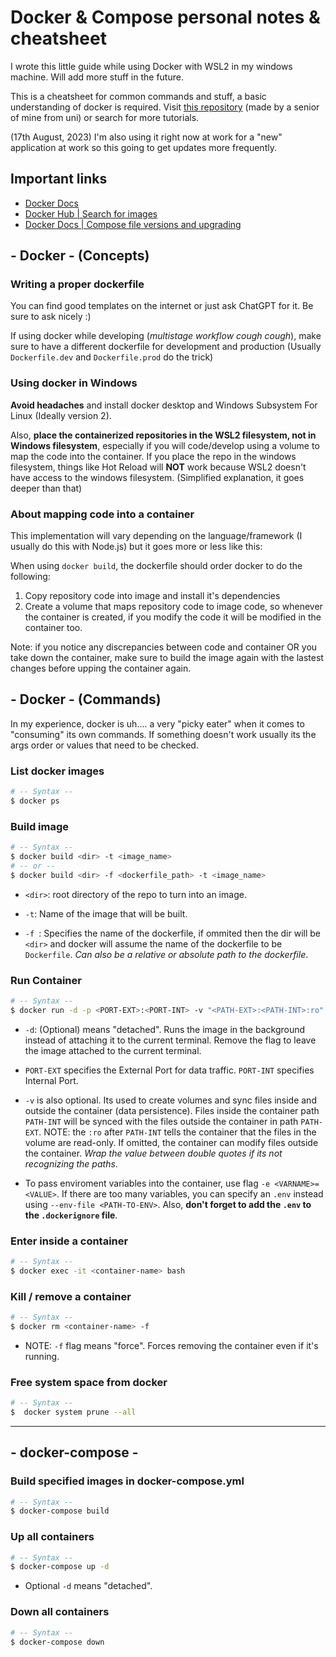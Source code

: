 # Docker & Compose personal notes & cheatsheet 

I wrote this little guide while using Docker with WSL2 in my windows machine. Will add more stuff in the future. 

This is a cheatsheet for common commands and stuff, a basic understanding of docker is required. Visit [this repository](https://github.com/daleal/docker-walkthrough) (made by a senior of mine from uni) or search for more tutorials.

(17th August, 2023) I'm also using it right now at work for a "new" application at work so this going to get updates more frequently.

## Important links
- [Docker Docs](https://docs.docker.com/)
- [Docker Hub | Search for images](https://hub.docker.com/search?q=)
- [Docker Docs | Compose file versions and upgrading](https://docs.docker.com/compose/compose-file/compose-versioning/)

## - Docker - (Concepts)

### Writing a proper dockerfile
You can find good templates on the internet or just ask ChatGPT for it. Be sure to ask nicely :)

If using docker while developing (_multistage workflow cough cough_), make sure to have a different dockerfile for development and production (Usually `Dockerfile.dev` and `Dockerfile.prod` do the trick)

### Using docker in Windows
**Avoid headaches** and install docker desktop and Windows Subsystem For Linux (Ideally version 2).

Also, **place the containerized repositories  in the WSL2 filesystem, not in Windows filesystem**, especially if you will code/develop using a volume to map the code into the container. If you place the repo in the windows filesystem, things like Hot Reload will **NOT** work because WSL2 doesn't have access to the windows filesystem. (Simplified explanation, it goes deeper than that)

### About mapping code into a container
This implementation will vary depending on the language/framework (I usually do this with Node.js) but it goes more or less like this:

When using `docker build`, the dockerfile should order docker to do the following:
1. Copy repository code into image and install it's dependencies
2. Create a volume that maps repository code to image code, so whenever the container is created, if you modify the code it will be modified in the container too.

Note: if you notice any discrepancies between code and container OR‌ you take down the container, make sure to build the image again with the lastest changes before upping the container again.

## - Docker - (Commands)

In my experience, docker is uh.... a very "picky eater" when it comes to "consuming" its own commands. If something doesn't work usually its the args order or values that need to be checked.

### List docker images
```bash
# -- Syntax --
$ docker ps
```

### Build image
```bash
# -- Syntax --
$ docker build <dir> -t <image_name>
# -- or --
$ docker build <dir> -f <dockerfile_path> -t <image_name>
```
- `<dir>`: root directory of the repo to turn into an image.

- `-t`: Name of the image that will be built. 

- `-f `: Specifies the name of the dockerfile, if ommited then the dir will be `<dir>` and docker will assume the name of the dockerfile to be `Dockerfile`. _Can also be a relative or absolute path to the dockerfile_.

### Run Container
```bash
# -- Syntax --
$ docker run -d -p <PORT-EXT>:<PORT-INT> -v "<PATH-EXT>:<PATH-INT>:ro" --name <container-name> <image-name>
```

- ```-d```: (Optional) means "detached". Runs the image in the background instead of attaching it to the current terminal. Remove the flag to leave the image attached to the current terminal.

- ```PORT-EXT``` specifies the External Port for data traffic. ```PORT-INT``` specifies Internal Port.

- ```-v``` is also optional. Its used to create volumes and sync files inside and outside the container (data persistence). Files inside the container path ```PATH-INT``` will be synced with the files outside the container in path ```PATH-EXT```. NOTE: the ```:ro``` after ```PATH-INT``` tells the container that the files in the volume are read-only. If omitted, the container can modify files outside the container. _Wrap the value between double quotes if its not recognizing the paths_.

- To pass enviroment variables into the container, use flag ```-e <VARNAME>=<VALUE>```. If there are too many variables, you can specify an ```.env``` instead using ```--env-file <PATH-TO-ENV>```. Also, **don't forget to add the ```.env``` to the ```.dockerignore``` file**.

### Enter inside a container
```bash
# -- Syntax --
$ docker exec -it <container-name> bash
```

### Kill / remove a container
```bash
# -- Syntax --
$ docker rm <container-name> -f
```
- NOTE: ```-f``` flag means "force". Forces removing the container even if it's running.

### Free system space from docker
```bash
# -- Syntax --
$  docker system prune --all
```

---
## - docker-compose -

### Build specified images in docker-compose.yml
```bash
# -- Syntax --
$ docker-compose build
```

### Up all containers
```bash
# -- Syntax --
$ docker-compose up -d 
```
- Optional ```-d``` means "detached". 

### Down all containers
```bash
# -- Syntax --
$ docker-compose down
```
